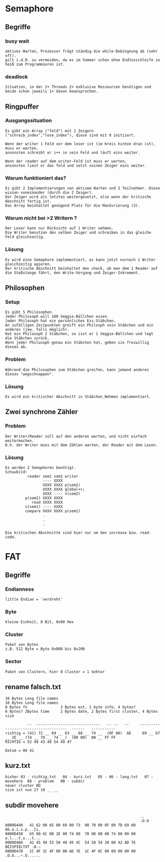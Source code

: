 # Semaphore

 ## Begriffe

  ### busy wait

    aktives Warten, Prozessor frägt ständig die while-Debingnung ab (sehr oft).
    gilt i.d.R. zu vermeiden, da es im Sommer schon ohne Endlosschleife zu heiß zum Programmieren ist. 

  ### deadlock
    
    Situation, in der 2+ Threads 2+ exklusive Ressourcen benötigen und beide schon jeweils 1+ davon beanspruchen.

 ## Ringpuffer

  ### Ausgangssituation

    Es gibt ein Array ("feld") mit 2 Zeigern ("schreib_index","lese_index"), diese sind mit 0 initiiert.
  
    Wenn der writer 1 Feld vor dem leser ist (im Kreis hinten dran ist), muss er warten,
    ansonsten schreibt er i++ in sein Feld und läuft eins weiter.
   
    Wenn der reader auf dem writer-Feld ist muss er warten,
    ansonsten liest er das feld und setzt seinen Zeiger eins weiter.

  ### Warum funktioniert das?

    Es gibt 2 Implementierungen von aktivem Warten und 2 Teilnehmer. Diese wissen voneinander (durch die 2 Zeiger).
    Der Zeiger wird als letztes weitergesetzt, also wenn der kritische Abschnitt fertig ist.
    Das Array beinhaltet genügend Platz für die Manövrierung (3).

  ### Warum nicht bei >2 Writern ?
 
    Der Leser kann nur Rücksicht auf 1 Writer nehmen.
    Die Writer benutzen den selben Zeiger und schreiben in das gleiche Feld gleichzeitig.
  
  ### Lösung
 
    Es wird eine Semaphore implementiert, es kann jetzt nurnoch 1 Writer gleichzeitig agieren.
    Der kritische Abschnitt beinhaltet den check, ob man dem 1 Reader auf die Stoßstange fährt, den Write-Vorgang und Zeiger-Inkrement.

 ## Philosophen
 
  ### Setup

    Es gibt 5 Philosophen.
    Jeder Philosoph will 100 Veggie-Bällchen essen.
    Jeder Philosoph hat ein persönliches Ess-Stäbchen.
    An zufälligen Zeitpunkten greift ein Philosph sein Stäbchen und ein anderes (jew. falls möglich).
    Hat ein Philosoph 2 Stäbchen, so isst er 1 Veggie-Bällchen und legt die Stäbchen zurück.
    Wenn jeder Philosoph genau ein Stäbchen hat, geben sie freiwillig dieses ab.

  ### Problem

    Während die Philosophen zum Stäbchen greifen, kann jemand anderes dieses "wegschnappen".

  ### Lösung

    Es wird ein kritischer Abschnitt in Stäbchen_Nehmen implementiert.

 ## Zwei synchrone Zähler

  ### Problem

    Der Writer/Reader soll auf den anderen warten, und nicht einfach weitermachen.
    D.h. der Writer muss mit dem Zählen warten, der Reader mit dem Lesen.

  ### Lösung

    Es werden 2 Semaphoren benötigt.
    Schaubild:
              reader sem1 sem2 writer
                     ---- XXXX
                     XXXX XXXX p(sem1)
                     XXXX XXXX global++;
                     XXXX ---- v(sem2)
             p(sem2) XXXX XXXX
                read XXXX XXXX
             v(sem1) ---- XXXX
             compare XXXX XXXX p(sem1)
                     .
                     .
                     .

    Die kritischen Abschnitte sind hier nur um den increase bzw. read-code.


# FAT

 ## Begriffe
  
  ### Endianness
    little Endian = 'verdreht'
  ### Byte
    kleine Einheit, 8 Bit, 0x00 Hex
  ### Cluster
    Paket von Bytes
    z.B. 512 Byte = Byte 0x000 bis 0x200
  ### Sector
    Paket von Clustern, hier 8 Cluster = 1 Sektor

 ## rename falsch.txt
  
    16 Bytes Long file names
    16 Bytes Long file names
    8 Bytes fn               3 Bytes ext, 1 byte info, 4 bytes?
    6 Bytes? 2Bytes time     2 Bytes date, 2 Bytes first cluster, 4 Bytes size

              --  -----------------------------   -- --   --     -------------------------------------  ------   -----------
    richtig = (41) 72 __ 69 __ 63 __ 68 __ 74 __  (0F 00)  AE     69 __ 67 __ 2E __ (74 __ 78 __ 74 __)  (00 00)  00 __ FF FF
    RICHTIG = 52 49 43 48 54 49 47
  
    Datum = 86 41
  
 ## kurz.txt
  
    bisher 03 - richtig.txt   04 - kurz.txt   05 - 06 - lang.txt   07 - movehere  08 - problem   0B - subdir
    neuer cluster 0D
    size ist nun 17 10 __ __

 ## subdir movehere

                                                                 ..
                                                                 .O.O
    0000D440   41 62 00 65 00 69 00 73  00 70 00 0F 00 7D 69 00  Ab.e.i.s.p...}i.
    0000D450   65 00 6C 00 2E 00 74 00  78 00 00 00 74 00 00 00  e.l...t.x...t...
    0000D460   42 45 49 53 50 49 45 4C  54 58 54 20 00 42 AD 7E  BEISPIELTXT .B.~
    0000D470   1C 4F 1C 4F 00 00 AD 7E  1C 4F 0C 00 09 00 00 00  .O.O...~.O......

